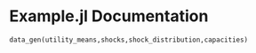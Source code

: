 # Example.jl Documentation

```@docs
data_gen(utility_means,shocks,shock_distribution,capacities)
```